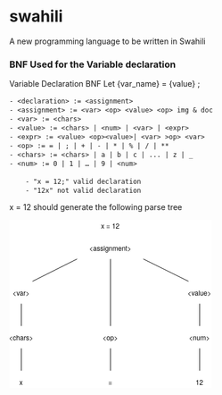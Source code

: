 # swahili
A new programming language to be written in Swahili

### BNF Used for the Variable declaration

Variable Declaration BNF
Let {var_name} =  {value} ;

    - <declaration> := <assignment>
    - <assignment> := <var> <op> <value> <op> img & doc
    - <var> := <chars>  
    - <value> := <chars> | <num> | <var> | <expr> 
    - <expr> := <value> <op><value>| <var> >op> <var>
    - <op> := = | ; | + | - | * | % | / | ** 
    - <chars> := <chars> | a | b | c | ... | z | _
    - <num> := 0 | 1 | … | 9 | <num>
        
        - "x = 12;" valid declaration
        - "12x" not valid declaration

x = 12 should generate the following parse tree

<img src="/img & doc/parseTree.png" alt="My cool logo"/>



